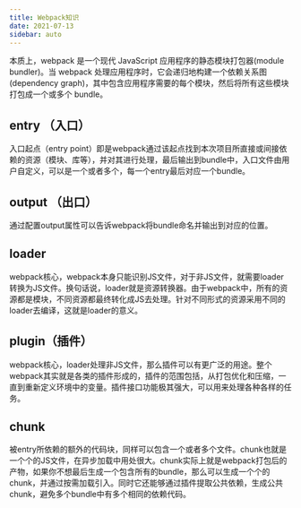 ```yaml
---
title: Webpack知识
date: 2021-07-13
sidebar: auto
---
```



本质上，webpack 是一个现代 JavaScript 应用程序的静态模块打包器(module bundler)。当 webpack 处理应用程序时，它会递归地构建一个依赖关系图(dependency graph)，其中包含应用程序需要的每个模块，然后将所有这些模块打包成一个或多个 bundle。

## entry （入口）
入口起点（entry point）即是webpack通过该起点找到本次项目所直接或间接依赖的资源（模块、库等），并对其进行处理，最后输出到bundle中，入口文件由用户自定义，可以是一个或者多个，每一个entry最后对应一个bundle。

## output （出口）
通过配置output属性可以告诉webpack将bundle命名并输出到对应的位置。

## loader
webpack核心，webpack本身只能识别JS文件，对于非JS文件，就需要loader转换为JS文件。换句话说，loader就是资源转换器。由于webpack中，所有的资源都是模块，不同资源都最终转化成JS去处理。针对不同形式的资源采用不同的loader去编译，这就是loader的意义。

## plugin（插件）
webpack核心，loader处理非JS文件，那么插件可以有更广泛的用途。整个webpack其实就是各类的插件形成的，插件的范围包括，从打包优化和压缩，一直到重新定义环境中的变量。插件接口功能极其强大，可以用来处理各种各样的任务。

## chunk
被entry所依赖的额外的代码块，同样可以包含一个或者多个文件。chunk也就是一个个的JS文件，在异步加载中用处很大。chunk实际上就是webpack打包后的产物，如果你不想最后生成一个包含所有的bundle，那么可以生成一个个的chunk，并通过按需加载引入。同时它还能够通过插件提取公共依赖，生成公共chunk，避免多个bundle中有多个相同的依赖代码。

